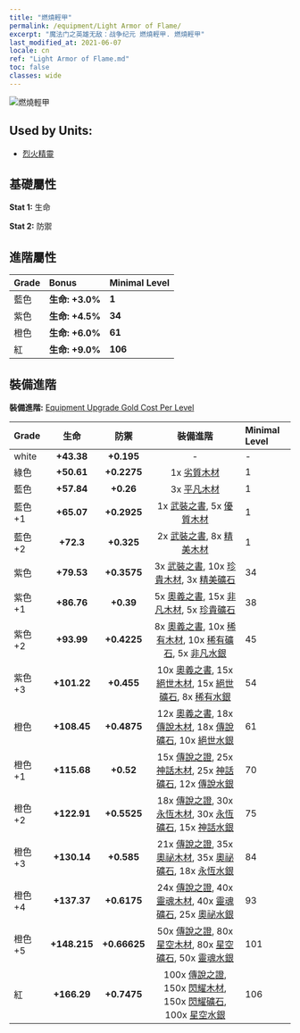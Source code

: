 ```yaml
---
title: "燃燒輕甲"
permalink: /equipment/Light Armor of Flame/
excerpt: "魔法门之英雄无敌：战争纪元 燃燒輕甲. 燃燒輕甲"
last_modified_at: 2021-06-07
locale: cn
ref: "Light Armor of Flame.md"
toc: false
classes: wide
---
```


  ![燃燒輕甲](/images/e/e_5062.png)

## Used by Units:

* [烈火精靈](/cn/units/Efreeti/) 


## 基礎屬性
 **Stat 1:** 生命

 **Stat 2:** 防禦

## 進階屬性

  |     Grade    |   Bonus | Minimal Level | 
  |:-------------|:--------|:--------------| 
  | 藍色 | **生命: +3.0%** | **1** | 
  | 紫色 | **生命: +4.5%** | **34** | 
  | 橙色 | **生命: +6.0%** | **61** | 
  | 紅 | **生命: +9.0%** | **106** | 


## 裝備進階
 **裝備進階:** [Equipment Upgrade Gold Cost Per Level](/equipment/EquipmentUpgradeCostPerLevel/) 

  |          Grade      | 生命 | 防禦 | 裝備進階 | Minimal Level |
  |:--------------------|:---------:|:---------:|:----------------:|:--------------|
  | white | **+43.38** | **+0.195** | - | - |
  | 綠色 | **+50.61** | **+0.2275** | 1x [劣質木材](/cn/Items/mat_1/) | 1 |
  | 藍色 | **+57.84** | **+0.26** | 3x [平凡木材](/cn/Items/mat_7/) | 1 |
  | 藍色 +1 | **+65.07** | **+0.2925** | 1x [武裝之書](/cn/Items/mat_18/), 5x [優質木材](/cn/Items/mat_13/) | 1 |
  | 藍色 +2 | **+72.3** | **+0.325** | 2x [武裝之書](/cn/Items/mat_25/), 8x [精美木材](/cn/Items/mat_20/) | 1 |
  | 紫色 | **+79.53** | **+0.3575** | 3x [武裝之書](/cn/Items/mat_32/), 10x [珍貴木材](/cn/Items/mat_27/), 3x [精美礦石](/cn/Items/mat_19/) | 34 |
  | 紫色 +1 | **+86.76** | **+0.39** | 5x [奧義之書](/cn/Items/mat_39/), 15x [非凡木材](/cn/Items/mat_34/), 5x [珍貴礦石](/cn/Items/mat_26/) | 38 |
  | 紫色 +2 | **+93.99** | **+0.4225** | 8x [奧義之書](/cn/Items/mat_46/), 10x [稀有木材](/cn/Items/mat_41/), 10x [稀有礦石](/cn/Items/mat_40/), 5x [非凡水銀](/cn/Items/mat_35/) | 45 |
  | 紫色 +3 | **+101.22** | **+0.455** | 10x [奧義之書](/cn/Items/mat_53/), 15x [絕世木材](/cn/Items/mat_48/), 15x [絕世礦石](/cn/Items/mat_47/), 8x [稀有水銀](/cn/Items/mat_42/) | 54 |
  | 橙色 | **+108.45** | **+0.4875** | 12x [奧義之書](/cn/Items/mat_60/), 18x [傳說木材](/cn/Items/mat_55/), 18x [傳說礦石](/cn/Items/mat_54/), 10x [絕世水銀](/cn/Items/mat_49/) | 61 |
  | 橙色 +1 | **+115.68** | **+0.52** | 15x [傳說之證](/cn/Items/mat_67/), 25x [神話木材](/cn/Items/mat_62/), 25x [神話礦石](/cn/Items/mat_61/), 12x [傳說水銀](/cn/Items/mat_56/) | 70 |
  | 橙色 +2 | **+122.91** | **+0.5525** | 18x [傳說之證](/cn/Items/mat_74/), 30x [永恆木材](/cn/Items/mat_69/), 30x [永恆礦石](/cn/Items/mat_68/), 15x [神話水銀](/cn/Items/mat_63/) | 75 |
  | 橙色 +3 | **+130.14** | **+0.585** | 21x [傳說之證](/cn/Items/mat_81/), 35x [奧祕木材](/cn/Items/mat_76/), 35x [奧祕礦石](/cn/Items/mat_75/), 18x [永恆水銀](/cn/Items/mat_70/) | 84 |
  | 橙色 +4 | **+137.37** | **+0.6175** | 24x [傳說之證](/cn/Items/mat_88/), 40x [靈魂木材](/cn/Items/mat_83/), 40x [靈魂礦石](/cn/Items/mat_82/), 25x [奧祕水銀](/cn/Items/mat_77/) | 93 |
  | 橙色 +5 | **+148.215** | **+0.66625** | 50x [傳說之證](/cn/Items/mat_95/), 80x [星空木材](/cn/Items/mat_90/), 80x [星空礦石](/cn/Items/mat_89/), 50x [靈魂水銀](/cn/Items/mat_84/) | 101 |
  | 紅 | **+166.29** | **+0.7475** | 100x [傳說之證](/cn/Items/mat_102/), 150x [閃耀木材](/cn/Items/mat_97/), 150x [閃耀礦石](/cn/Items/mat_96/), 100x [星空水銀](/cn/Items/mat_91/) | 106 |

